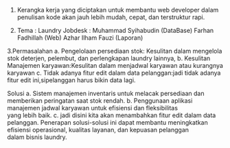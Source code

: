 1. Kerangka kerja yang diciptakan untuk membantu web developer dalam   penulisan kode akan jauh lebih mudah, cepat, dan terstruktur rapi.

2. Tema : Laundry
   Jobdesk : Muhammad Syihabudin (DataBase)
	     Farhan Fadhillah (Web)
	     Azhar Ilham Fauzi (Laporan)

3.Permasalahan
    a. Pengelolaan persediaan stok: Kesulitan dalam mengelola stok deterjen, pelembut, dan perlengkapan laundry lainnya,
    b. Kesulitan Manajemen karyawan:Kesulitan dalam menjadwal karyawan atau kurangnya karyawan
    c. Tidak adanya fitur edit dalam data pelanggan:jadi tidak adanya fitur edit ini,sipelanggan harus bikin data lagi.

 Solusi
    a. Sistem manajemen inventaris untuk melacak persediaan dan memberikan peringatan saat stok rendah.
    b. Penggunaan aplikasi manajemen jadwal karyawan untuk efisiensi dan fleksibilitas yang lebih baik.
    c. jadi disini kita akan menambahkan fitur edit dalam data pelanggan.
Penerapan solusi-solusi ini dapat membantu meningkatkan efisiensi operasional, kualitas layanan, dan kepuasan pelanggan dalam bisnis laundry.